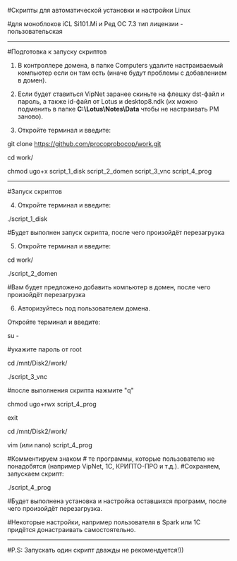 #Скрипты для автоматической установки и настройки Linux 

#для моноблоков iCL Si101.Mi и Ред ОС 7.3 тип лицензии - пользовательская
__________________________________________________________________________________

#Подготовка к запуску скриптов

1. В контроллере домена, в папке Computers удалите настраиваемый компьютер если он там есть (иначе будут проблемы с добавлением в домен).

2. Если будет ставиться VipNet заранее скиньте на флешку dst-файл и пароль, а также id-файл от Lotus и desktop8.ndk (их можно подменить в папке **C:\Lotus\Notes\Data** чтобы не настраивать РМ заново).

3. Откройте терминал и введите:

git clone https://github.com/procoprobocop/work.git

cd work/ 

chmod ugo+x script_1_disk script_2_domen script_3_vnc script_4_prog

___________________________________________________________________________________

#Запуск скриптов

4. Откройте терминал и введите:

./script_1_disk

#Будет выполнен запуск скрипта, после чего произойдёт перезагрузка

5. Откройте терминал и введите:

cd work/

./script_2_domen

#Вам будет предложено добавить компьютер в домен, после чего произойдёт перезагрузка

6. Авторизуйтесь под пользователем домена.

Откройте терминал и введите:

su -

#укажите пароль от root

cd /mnt/Disk2/work/

./script_3_vnc

#после выполнения скрипта нажмите "q"

chmod ugo+rwx script_4_prog

exit

cd /mnt/Disk2/work/

vim (или nano) script_4_prog

#Комментируем знаком # те программы, которые пользователю не понадобятся (например VipNet, 1C, КРИПТО-ПРО и т.д.).
#Cохраняем, запускаем скрипт:

./script_4_prog

#Будет выполнена установка и настройка оставшихся программ, после чего произойдёт перезагрузка.

#Некоторые настройки, например пользователя в Spark или 1C придётся донастраивать самостоятельно.
_____________________________________________________________________________________

#P.S: Запускать один скрипт дважды не рекомендуется!))

